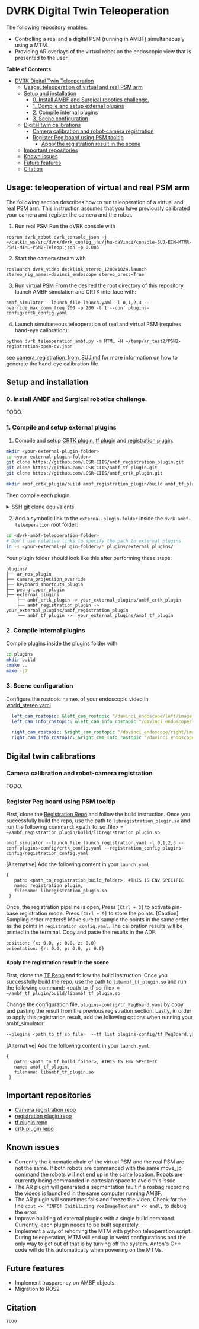 # DVRK Digital Twin Teleoperation

The following repository enables: 
* Controlling a real and a digital PSM (running in AMBF) simultaneously using a MTM. 
* Providing AR overlays of the virtual robot on the endoscopic view that is presented to the user.

**Table of Contents**
- [DVRK Digital Twin Teleoperation](#dvrk-digital-twin-teleoperation)
  - [Usage: teleoperation of virtual and real PSM arm](#usage-teleoperation-of-virtual-and-real-psm-arm)
  - [Setup and installation](#setup-and-installation)
    - [0. Install AMBF and Surgical robotics challenge.](#0-install-ambf-and-surgical-robotics-challenge)
    - [1. Compile and setup external plugins](#1-compile-and-setup-external-plugins)
    - [2. Compile internal plugins](#2-compile-internal-plugins)
    - [3. Scene configuration](#3-scene-configuration)
  - [Digital twin calibrations](#digital-twin-calibrations)
    - [Camera calibration and robot-camera registration](#camera-calibration-and-robot-camera-registration)
    - [Register Peg board using PSM tooltip](#register-peg-board-using-psm-tooltip)
      - [Apply the registration result in the scene](#apply-the-registration-result-in-the-scene)
  - [Important repositories](#important-repositories)
  - [Known issues](#known-issues)
  - [Future features](#future-features)
  - [Citation](#citation)

## Usage: teleoperation of virtual and real PSM arm 
The following section describes how to run teleoperation of a virtual and real PSM arm. This instruction assumes that you have previously calibrated your camera and register the camera and the robot.

1. Run real PSM
Run the dVRK console with
```
rosrun dvrk_robot dvrk_console_json -j ~/catkin_ws/src/dvrk/dvrk_config_jhu/jhu-daVinci/console-SUJ-ECM-MTMR-PSM1-MTML-PSM2-Teleop.json -p 0.005
```

2. Start the camera stream with
```
roslaunch dvrk_video decklink_stereo_1280x1024.launch stereo_rig_name:=davinci_endoscope stereo_proc:=True 
```

3. Run virtual PSM
From the desired the root directory of this repository launch AMBF simulation and CRTK interface with:
```
ambf_simulator --launch_file launch.yaml -l 0,1,2,3 --override_max_comm_freq 200 -p 200 -t 1 --conf plugins-config/crtk_config.yaml
```

4. Launch simultaneous teleoperation of real and virtual PSM (requires hand-eye calibration):
```
python dvrk_teleoperation_ambf.py -m MTML -H ~/temp/ar_test2/PSM2-registration-open-cv.json
```
see [camera_registration_from_SUJ.md](./docs/camera_registration_from_SUJ.md) for more information on how to generate the hand-eye calibration file.


## Setup and installation

### 0. Install AMBF and Surgical robotics challenge.
TODO.

### 1. Compile and setup external plugins 
1. Compile and setup [CRTK plugin][crtkplug], [tf plugin][tfplug] and [registration plugin][regplug].  

```bash
mkdir <your-external-plugin-folder>
cd <your-external-plugin-folder>
git clone https://github.com/LCSR-CIIS/ambf_registration_plugin.git
git clone https://github.com/LCSR-CIIS/ambf_tf_plugin.git
git clone https://github.com/LCSR-CIIS/ambf_crtk_plugin.git

mkdir ambf_crtk_plugin/build ambf_registration_plugin/build ambf_tf_plugin/build


```
Then compile each plugin. 

<details>
  <summary>SSH git clone equivalents</summary>
  <pre><code> 
  cd your-external-plugin-folder
  git clone git@github.com:LCSR-CIIS/ambf_registration_plugin.git
  git clone git@github.com:LCSR-CIIS/ambf_tf_plugin.git
  git clone git@github.com:LCSR-CIIS/ambf_crtk_plugin.git
  </code></pre>
</details>

2. Add a symbolic link to the `external-plugin-folder` inside the `dvrk-ambf-teleoperation` root folder:

```bash
cd <dvrk-ambf-teleoperation-folder>
# Don't use relative links to specify the path to external plugins
ln -s <your-external-plugin-folder>/* plugins/external_plugins/ 
```

Your plugin folder should look like this after performing these steps:
```
plugins/
├── ar_ros_plugin
├── camera_projection_override
├── keyboard_shortcuts_plugin
├── peg_gripper_plugin
├── external_plugins
    ├── ambf_crtk_plugin -> your_external_plugins/ambf_crtk_plugin
    ├── ambf_registration_plugin -> your_external_plugins/ambf_registration_plugin
    └── ambf_tf_plugin ->  your_external_plugins/ambf_tf_plugin
```

### 2. Compile internal plugins

Compile plugins inside the plugins folder with:
```bash
cd plugins
mkdir build
cmake ..
make -j7
```

### 3. Scene configuration
Configure the rostopic names of your endoscopic video in [world_stereo.yaml](./ADF/world/world_stereo.yaml)
```yaml
  left_cam_rostopic: &left_cam_rostopic "/davinci_endoscope/left/image_rect_color"
  left_cam_info_rostopic: &left_cam_info_rostopic "/davinci_endoscope/left/camera_info"

  right_cam_rostopic: &right_cam_rostopic "/davinci_endoscope/right/image_rect_color"
  right_cam_info_rostopic: &right_cam_info_rostopic "/davinci_endoscope/right/camera_info"
```

## Digital twin calibrations

###  Camera calibration and robot-camera registration

TODO.

### Register Peg board using PSM tooltip

First, clone the [Registration Repo](https://github.com/LCSR-CIIS/ambf_registration_plugin) and follow the build instruction. Once you successfully build the repo, use the path to `libregistration_plugin.so` and run the following command:
<path_to_so_file> = `~/ambf_registration_plugin/build/libregistration_plugin.so`
```
ambf_simulator --launch_file launch_registration.yaml -l 0,1,2,3 --conf plugins-config/crtk_config.yaml --registration_config plugins-config/registration_config.yaml
```
[Alternative] Add the following content in your `launch.yaml`.
```
{
   path: <path_to_registration_build_folder>, #THIS IS ENV SPECIFIC 
   name: registration_plugin,
   filename: libregistration_plugin.so
 }
```

Once, the registration pipeline is open, Press `[Ctrl + 3]` to activate pin-base registration mode. Press `[Ctrl + 9]` to store the points.
[Caution] Sampling order matters!! Make sure to sample the points in the same order as the points in `registration_config.yaml`.
The calibration results will be printed in the terminal. Copy and paste the results in the ADF: 
```bash
position: {x: 0.0, y: 0.0, z: 0.0}
orientation: {r: 0.0, p: 0.0, y: 0.0}
```

#### Apply the registration result in the scene

First, clone the [TF Repo](https://github.com/LCSR-CIIS/ambf_tf_plugin) and follow the build instruction. Once you successfully build the repo, use the path to `libambf_tf_plugin.so` and run the following command:
<path_to_tf_so_file> = `~/ambf_tf_plugin/build/libambf_tf_plugin.so`

Change the configuration file, `plugins-config/tf_PegBoard.yaml` by copy and pasting the result from the previous registration section.
Lastly, in order to apply this registrarion result, add the following options when running your ambf_simulator:
```bash
--plugins <path_to_tf_so_file>  --tf_list plugins-config/tf_PegBoard.yaml
```
[Alternative] Add the following content in your `launch.yaml`.
```
{
   path: <path_to_tf_build_folder>, #THIS IS ENV SPECIFIC 
   name: ambf_tf_plugin,
   filename: libambf_tf_plugin.so
 }
```

## Important repositories

* [Camera registration repo][camreg]
* [registration plugin repo][regplug]
* [tf plugin repo][tfplug]
* [crtk plugin repo][crtkplug]

[camreg]: https://github.com/jabarragann/dvrk-camera-registration
[crtkplug]: https://github.com/lcsr-ciis/ambf_crtk_plugin
[tfplug]: https://github.com/LCSR-CIIS/ambf_tf_plugin.git
[regplug]: https://github.com/LCSR-CIIS/ambf_registration_plugin.git

## Known issues 

* Currently the kinematic chain of the virtual PSM and the real PSM are not the same. If both robots are commanded with the same move_jp command the robots will not end up in the same location. Robots are currently being commanded in cartesian space to avoid this issue.
* The AR plugin will generated a segmentation fault if a rosbag recording the videos is launched in the same computer running AMBF.
* The AR plugin will sometimes fails and freeze the video. Check for the line `cout << "INFO! Initilizing rosImageTexture" << endl;` to debug the error.
* Improve building of external plugins with a single build command. Currently, each plugin needs to be built separately. 
* Implement a way of rehoming the MTM with python teleoperation script. During teleoperation, MTM will end up in weird configurations and the only way to get out of that is by turning off the system. Anton's C++ code will do this automatically when powering on the MTMs.

## Future features

* Implement trasparency on AMBF objects.
* Migration to ROS2

## Citation 

```
TODO
```
